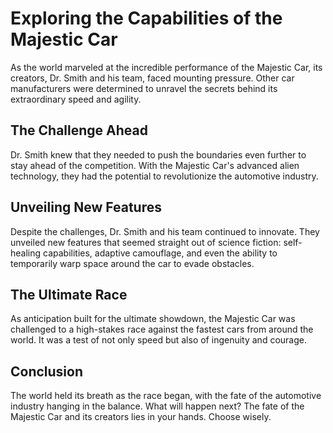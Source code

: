 # Exploring the Capabilities of the Majestic Car

As the world marveled at the incredible performance of the Majestic Car, its creators, Dr. Smith and his team, faced mounting pressure. Other car manufacturers were determined to unravel the secrets behind its extraordinary speed and agility.

## The Challenge Ahead

Dr. Smith knew that they needed to push the boundaries even further to stay ahead of the competition. With the Majestic Car's advanced alien technology, they had the potential to revolutionize the automotive industry.

## Unveiling New Features

Despite the challenges, Dr. Smith and his team continued to innovate. They unveiled new features that seemed straight out of science fiction: self-healing capabilities, adaptive camouflage, and even the ability to temporarily warp space around the car to evade obstacles.

## The Ultimate Race

As anticipation built for the ultimate showdown, the Majestic Car was challenged to a high-stakes race against the fastest cars from around the world. It was a test of not only speed but also of ingenuity and courage.

## Conclusion

The world held its breath as the race began, with the fate of the automotive industry hanging in the balance. What will happen next? The fate of the Majestic Car and its creators lies in your hands. Choose wisely.

